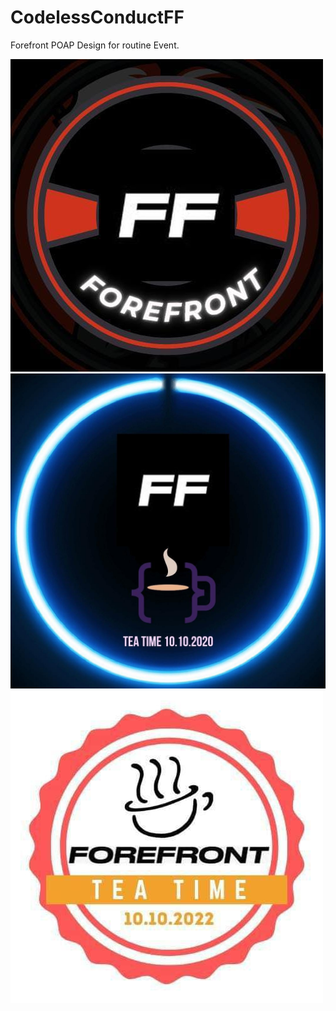 # CodelessConductFF
Forefront POAP Design for routine Event. 

![poap](FF_POAP1.jpeg)
![poap](FF_POAP2.jpeg)
![poap](FF_POAP3.jpeg)
